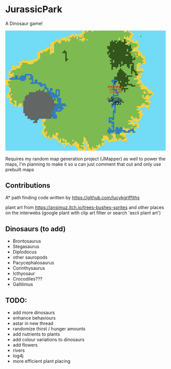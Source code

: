 # JurassicPark
A Dinosaur game!

![alt text](https://github.com/Jrhenderson11/JurassicPark/blob/master/pics/Selection_119.png "Triceratops on an island, dirnking from a river")


Requires my random map generation project (JMapper) as well to power the maps, I'm planning to make it so u can just comment that out and only use prebuilt maps

## Contributions

A* path finding code written by https://github.com/lucykgriffiths

plant art from https://ansimuz.itch.io/trees-bushes-sprites and other places on the interwebs (google plant with clip art filter or search 'ascii plant art')

## Dinosaurs (to add)
 - Brontosaurus
 - Stegasaurus
 - Diplodocus
 - other sauropods
 - Pacycephalosaurus
 - Corinthysaurus
 - Icthyosaur
 - Crocodiles???
 - Gallilimus

## TODO:

 - add more dinosaurs
 - enhance behaviours
 - astar in new thread
 - randomize thirst / hunger amounts
 - add nutrients to plants
 - add colour variations to dinosaurs
 - add flowers
 - rivers
 - log4j
 - more efficient plant placing